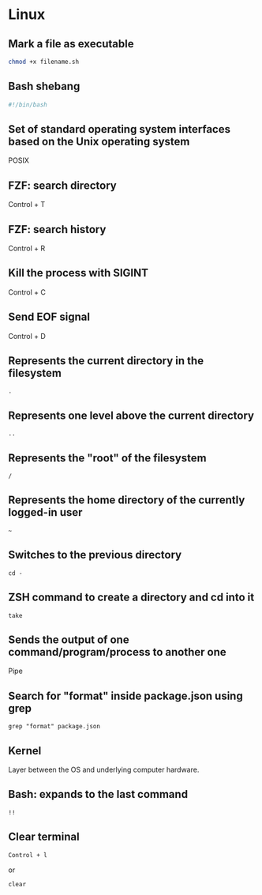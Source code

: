 # Linux

## Mark a file as executable

```bash
chmod +x filename.sh
```

## Bash shebang

```bash
#!/bin/bash
```

## Set of standard operating system interfaces based on the Unix operating system

POSIX

## FZF: search directory

Control + T

## FZF: search history

Control + R

## Kill the process with SIGINT

Control + C

## Send EOF signal

Control + D

## Represents the current directory in the filesystem

`.`

## Represents one level above the current directory

`..`

## Represents the "root" of the filesystem

`/`

## Represents the home directory of the currently logged-in user

`~`

## Switches to the previous directory

`cd -`

## ZSH command to create a directory and cd into it

`take`

## Sends the output of one command/program/process to another one

Pipe

## Search for "format" inside package.json using grep

`grep "format" package.json`

## Kernel

Layer between the OS and underlying computer hardware.

## Bash: expands to the last command

`!!`

## Clear terminal

`Control + l`

or

`clear`
